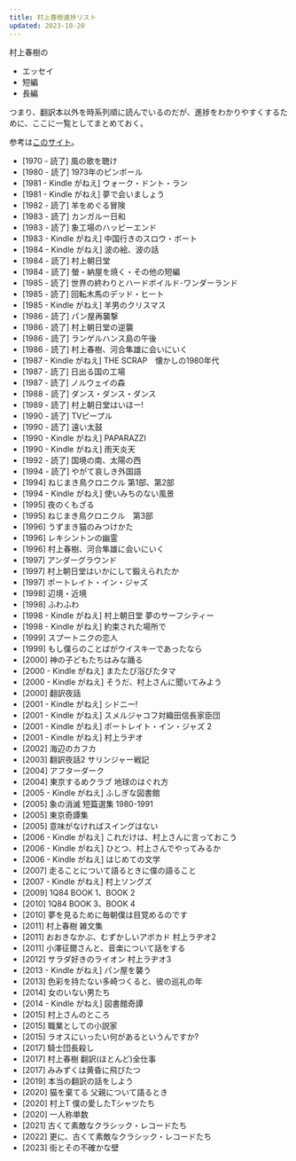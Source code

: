 ```yaml
---
title: 村上春樹進捗リスト
updated: 2023-10-20
---
```


村上春樹の

- エッセイ
- 短編
- 長編

つまり、翻訳本以外を時系列順に読んでいるのだが、進捗をわかりやすくするために、ここに一覧としてまとめておく。

参考は[このサイト](https://www.haruki-m.com/)。

- [1970 - 読了] 風の歌を聴け
- [1980 - 読了] 1973年のピンボール
- [1981 - Kindle がねえ] ウォーク・ドント・ラン
- [1981 - Kindle がねえ] 夢で会いましょう
- [1982 - 読了] 羊をめぐる冒険
- [1983 - 読了] カンガルー日和
- [1983 - 読了] 象工場のハッピーエンド
- [1983 - Kindle がねえ] 中国行きのスロウ・ボート
- [1984 - Kindle がねえ] 波の絵、波の話
- [1984 - 読了] 村上朝日堂
- [1984 - 読了] 螢・納屋を焼く・その他の短編
- [1985 - 読了] 世界の終わりとハードボイルド･ワンダーランド
- [1985 - 読了] 回転木馬のデッド・ヒート
- [1985 - Kindle がねえ] 羊男のクリスマス
- [1986 - 読了] パン屋再襲撃
- [1986 - 読了] 村上朝日堂の逆襲
- [1986 - 読了] ランゲルハンス島の午後
- [1986 - 読了] 村上春樹、河合隼雄に会いにいく
- [1987 - Kindle がねえ] THE SCRAP　懐かしの1980年代
- [1987 - 読了] 日出る国の工場
- [1987 - 読了] ノルウェイの森
- [1988 - 読了] ダンス・ダンス・ダンス
- [1989 - 読了] 村上朝日堂はいほー!
- [1990 - 読了] TVピープル
- [1990 - 読了] 遠い太鼓
- [1990 - Kindle がねえ] PAPARAZZI
- [1990 - Kindle がねえ] 雨天炎天
- [1992 - 読了] 国境の南、太陽の西
- [1994 - 読了] やがて哀しき外国語
- [1994] ねじまき鳥クロニクル 第1部、第2部
- [1994 - Kindle がねえ] 使いみちのない風景
- [1995] 夜のくもざる
- [1995] ねじまき鳥クロニクル　第3部
- [1996] うずまき猫のみつけかた
- [1996] レキシントンの幽霊
- [1996] 村上春樹、河合隼雄に会いにいく
- [1997] アンダーグラウンド
- [1997] 村上朝日堂はいかにして鍛えられたか
- [1997] ポートレイト・イン・ジャズ
- [1998] 辺境・近境
- [1998] ふわふわ
- [1998 - Kindle がねえ] 村上朝日堂 夢のサーフシティー
- [1998 - Kindle がねえ] 約束された場所で
- [1999] スプートニクの恋人
- [1999] もし僕らのことばがウイスキーであったなら
- [2000] 神の子どもたちはみな踊る
- [2000 - Kindle がねえ] またたび浴びたタマ
- [2000 - Kindle がねえ] そうだ、村上さんに聞いてみよう
- [2000] 翻訳夜話
- [2001 - Kindle がねえ] シドニー!
- [2001 - Kindle がねえ] スメルジャコフ対織田信長家臣団
- [2001 - Kindle がねえ] ポートレイト・イン・ジャズ 2
- [2001 - Kindle がねえ] 村上ラヂオ
- [2002] 海辺のカフカ
- [2003] 翻訳夜話2 サリンジャー戦記
- [2004] アフターダーク
- [2004] 東京するめクラブ 地球のはぐれ方
- [2005 - Kindle がねえ] ふしぎな図書館
- [2005] 象の消滅 短篇選集 1980-1991
- [2005] 東京奇譚集
- [2005] 意味がなければスイングはない
- [2006 - Kindle がねえ] これだけは、村上さんに言っておこう
- [2006 - Kindle がねえ] ひとつ、村上さんでやってみるか
- [2006 - Kindle がねえ] はじめての文学
- [2007] 走ることについて語るときに僕の語ること
- [2007 - Kindle がねえ] 村上ソングズ
- [2009] 1Q84 BOOK 1、BOOK 2
- [2010] 1Q84 BOOK 3、BOOK 4
- [2010] 夢を見るために毎朝僕は目覚めるのです
- [2011] 村上春樹 雑文集
- [2011] おおきなかぶ、むずかしいアボカド 村上ラヂオ2
- [2011] 小澤征爾さんと、音楽について話をする
- [2012] サラダ好きのライオン 村上ラヂオ3
- [2013 - Kindle がねえ] パン屋を襲う
- [2013] 色彩を持たない多崎つくると、彼の巡礼の年
- [2014] 女のいない男たち
- [2014 - Kindle がねえ] 図書館奇譚
- [2015] 村上さんのところ
- [2015] 職業としての小説家
- [2015] ラオスにいったい何があるというんですか?
- [2017] 騎士団長殺し
- [2017] 村上春樹 翻訳(ほとんど)全仕事
- [2017] みみずくは黄昏に飛びたつ
- [2019] 本当の翻訳の話をしよう
- [2020] 猫を棄てる 父親について語るとき
- [2020] 村上T 僕の愛したTシャツたち
- [2020] 一人称単数
- [2021] 古くて素敵なクラシック・レコードたち
- [2022] 更に、古くて素敵なクラシック・レコードたち
- [2023] 街とその不確かな壁
